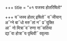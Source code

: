 +++
title = "०१ यजस्व होतरिषितो"

+++
य᳓जस्व होतर् इषितो᳓ य᳓जीयान्  
अ᳓ग्ने बा᳓धो मरु᳓तां न᳓ प्र᳓युक्ति  
आ᳓ नो मित्रा᳓व᳓रुणा ना᳓सतिया  
द्या᳓वा होत्रा᳓य पृथिवी᳓ ववृत्याः